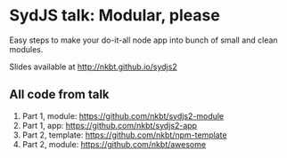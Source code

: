 SydJS talk: Modular, please
======

Easy steps to make your do-it-all node app into bunch of small and clean modules.


Slides available at http://nkbt.github.io/sydjs2


## All code from talk

1. Part 1, module: https://github.com/nkbt/sydjs2-module
1. Part 1, app:  https://github.com/nkbt/sydjs2-app
1. Part 2, template: https://github.com/nkbt/npm-template
1. Part 2, module: https://github.com/nkbt/awesome
